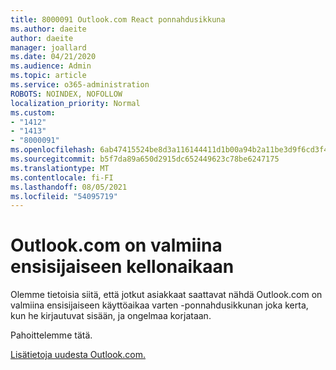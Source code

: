 ```yaml
---
title: 8000091 Outlook.com React ponnahdusikkuna
ms.author: daeite
author: daeite
manager: joallard
ms.date: 04/21/2020
ms.audience: Admin
ms.topic: article
ms.service: o365-administration
ROBOTS: NOINDEX, NOFOLLOW
localization_priority: Normal
ms.custom:
- "1412"
- "1413"
- "8000091"
ms.openlocfilehash: 6ab47415524be8d3a116144411d1b00a94b2a11be3d9f6cd3f4a755b235bf2c4
ms.sourcegitcommit: b5f7da89a650d2915dc652449623c78be6247175
ms.translationtype: MT
ms.contentlocale: fi-FI
ms.lasthandoff: 08/05/2021
ms.locfileid: "54095719"
---
```

# <a name="outlookcom-is-ready-for-prime-time"></a>Outlook.com on valmiina ensisijaiseen kellonaikaan

Olemme tietoisia siitä, että jotkut asiakkaat saattavat nähdä Outlook.com on valmiina ensisijaiseen käyttöaikaa varten -ponnahdusikkunan joka kerta, kun he kirjautuvat sisään, ja ongelmaa korjataan.

Pahoittelemme tätä.

[Lisätietoja uudesta Outlook.com.](https://support.office.com/article/40676ad0-c831-45ac-a023-5be633be798d?wt.mc_id=Office_Outlook_com_Alchemy)